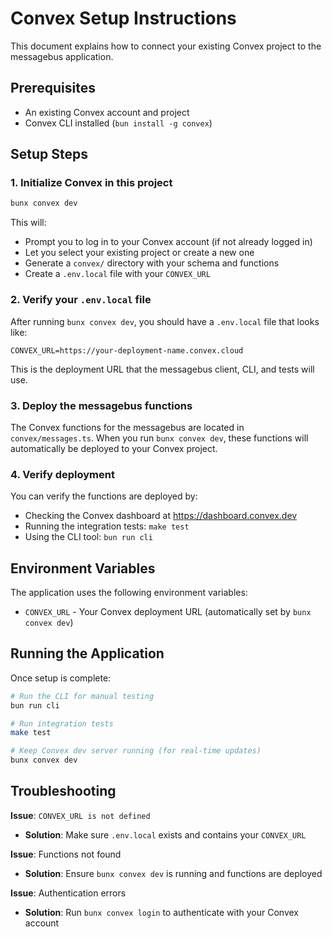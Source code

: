 # Convex Setup Instructions

This document explains how to connect your existing Convex project to the messagebus application.

## Prerequisites

- An existing Convex account and project
- Convex CLI installed (`bun install -g convex`)

## Setup Steps

### 1. Initialize Convex in this project

```bash
bunx convex dev
```

This will:
- Prompt you to log in to your Convex account (if not already logged in)
- Let you select your existing project or create a new one
- Generate a `convex/` directory with your schema and functions
- Create a `.env.local` file with your `CONVEX_URL`

### 2. Verify your `.env.local` file

After running `bunx convex dev`, you should have a `.env.local` file that looks like:

```
CONVEX_URL=https://your-deployment-name.convex.cloud
```

This is the deployment URL that the messagebus client, CLI, and tests will use.

### 3. Deploy the messagebus functions

The Convex functions for the messagebus are located in `convex/messages.ts`. When you run `bunx convex dev`, these functions will automatically be deployed to your Convex project.

### 4. Verify deployment

You can verify the functions are deployed by:
- Checking the Convex dashboard at https://dashboard.convex.dev
- Running the integration tests: `make test`
- Using the CLI tool: `bun run cli`

## Environment Variables

The application uses the following environment variables:

- `CONVEX_URL` - Your Convex deployment URL (automatically set by `bunx convex dev`)

## Running the Application

Once setup is complete:

```bash
# Run the CLI for manual testing
bun run cli

# Run integration tests
make test

# Keep Convex dev server running (for real-time updates)
bunx convex dev
```

## Troubleshooting

**Issue**: `CONVEX_URL is not defined`
- **Solution**: Make sure `.env.local` exists and contains your `CONVEX_URL`

**Issue**: Functions not found
- **Solution**: Ensure `bunx convex dev` is running and functions are deployed

**Issue**: Authentication errors
- **Solution**: Run `bunx convex login` to authenticate with your Convex account
